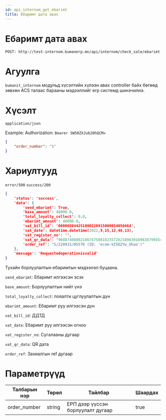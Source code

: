 ```yaml
---
id: api_internom_get_ebarimt
title: Ебаримт дата авах
---
```

# Ебаримт дата авах

`POST: http://test-internom.bumanerp.mn/api/internom/check_sale/ebarimt` 


# Агуулга

`bumanit_internom` модульд хүсэлтийн хүлээн авах controller байх бөгөөд зөвхөн ACS талаас барааны мэдээллийг
erp системд шинэчилнэ.

# Хүсэлт
`application/json`

Example: Authorization: `Bearer SW50ZXJub20hQCM=`


```json
{
    "order_number": "1"
}
```

# Хариултууд

`error/500`
`success/200`
```json
{
	'status': 'success',
	'data': {
		'send_ebarimt': True,
		'base_amount': 48000.0,
		'total_loyalty_collect': 0.0,
		'ebarimt_amount': 48000.0,
		'vat_bill_id': '000005044251000220915000034050464',
		'vat_date': datetime.datetime(2022,9,15,12,46,13),
		'vat_register_no': '',
		'vat_qr_data': '968874080821867475081823572621896301696387993545721578490452054427149663297262597515478301152416041012276744061215120146785260065974131635744154267917091857273157050026224710352403447220320896638581756925445320213924534775407924997406142637192650433008415430155615869291336254628325671172803994893899219725158024942',
		'order_ref': "S/220915/05570 (ID: 'ecom-kI5DZYw_Uhao')"
	},
	'message': 'Requestedoperationisvalid'
}
```

Тухайн борлуулалтын ебаримтын мэдээлэл буцаана.

`send_ebarimt`: Ебаримт илгээсэн эсэх

`base_amount`: Борлуулалтын нийт үнэ

`total_loyalty_collect`: лояалти цуглуулалтын дүн

`ebarimt_amount`: Ебаримт руу илгээсэн дүн

`vat_bill_id`: ДДТД 

`vat_date`: Ебаримт руу илгээсэн огноо

`vat_register_no`: Сугалааны дугаар

`vat_qr_data`: QR дата

`order_ref`: Захиалгын ref дугаар

# Параметрүүд
  <Tabs>
              <TabItem  default>
                <table>
                  <thead>
                    <tr>
                      <th>Талбарын нэр</th>
                      <th>Төрөл</th>
                      <th>Тайлбар</th>
                      <th>Шаардах</th>
                    </tr>
                  </thead>
                  <tbody>
                    <tr>
                      <td>order_number</td>
                      <td>string</td>
                      <td>ЕРП дээр үүссэн борлуулалт дугаар</td>
                      <td>true</td>
                    </tr>
                  </tbody>
                </table>
              </TabItem>
</Tabs>